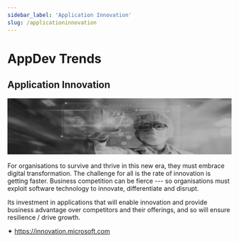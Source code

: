 ```yaml
---
sidebar_label: 'Application Innovation'
slug: /applicationinnovation
---
```


# AppDev Trends

## Application Innovation

![](images/02-applicationinnovation.png)

For organisations to survive and thrive in this new era, they must embrace digital transformation. The challenge for all is the rate of innovation is getting faster. Business competition can be fierce --- so organisations must exploit software technology to innovate, differentiate and disrupt.

Its investment in applications that will enable innovation and provide business advantage over competitors and their offerings, and so will ensure resilience / drive growth.

&#x2726; <https://innovation.microsoft.com>
